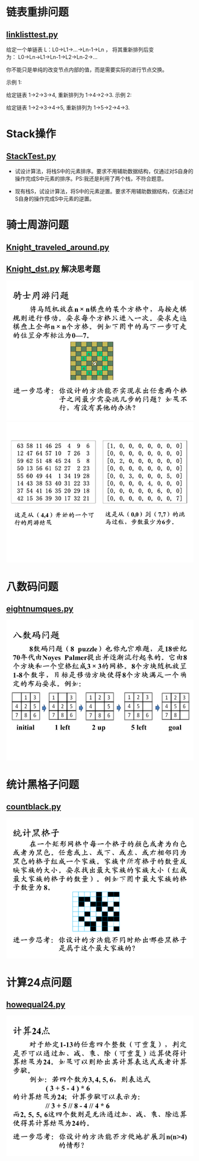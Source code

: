 # 链表重排问题
## [linklisttest.py](linklisttest.py)
给定一个单链表 L：L0→L1→…→Ln-1→Ln ，
将其重新排列后变为： L0→Ln→L1→Ln-1→L2→Ln-2→…

你不能只是单纯的改变节点内部的值，而是需要实际的进行节点交换。

示例 1:

给定链表 1->2->3->4, 重新排列为 1->4->2->3.
示例 2:

给定链表 1->2->3->4->5, 重新排列为 1->5->2->4->3.

# Stack操作
## [StackTest.py](StackTest.py)

* 试设计算法，将栈S中的元素排序。要求不用辅助数据结构，仅通过对S自身的操作完成S中元素的排序。PS:我还是利用了两个栈，不符合题意。

* 现有栈S，试设计算法，将S中的元素逆置。要求不用辅助数据结构，仅通过对S自身的操作完成S中元素的逆置。

# 骑士周游问题
## [Knight_traveled_around.py](Knight_traveled_around.py)
## [Knight_dst.py](knight_dst.py) 解决思考题
![knight_1](figure/knight_1.png)
![knight_2](figure/knight_2.png)

# 八数码问题
## [eightnumques.py](eightnumques.py)
![eightnumques](figure/eight_num1.png)

# 统计黑格子问题
## [countblack.py](count_black.py)
![countblack](figure/count_black.png)

# 计算24点问题
## [howequal24.py](howequal24.py)
![cal24](figure/cal24.png)


